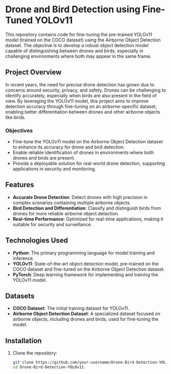 # Drone and Bird Detection using Fine-Tuned YOLOv11

This repository contains code for fine-tuning the pre-trained YOLOv11 model (trained on the COCO dataset) using the Airborne Object Detection dataset. The objective is to develop a robust object detection model capable of distinguishing between drones and birds, especially in challenging environments where both may appear in the same frame.

## Project Overview

In recent years, the need for precise drone detection has grown due to concerns around security, privacy, and safety. Drones can be challenging to identify accurately, especially when birds are also present in the field of view. By leveraging the YOLOv11 model, this project aims to improve detection accuracy through fine-tuning on an airborne-specific dataset, enabling better differentiation between drones and other airborne objects like birds.

### Objectives

- Fine-tune the YOLOv11 model on the Airborne Object Detection dataset to enhance its accuracy for drone and bird detection.
- Enable reliable identification of drones in environments where both drones and birds are present.
- Provide a deployable solution for real-world drone detection, supporting applications in security and monitoring.

## Features

- **Accurate Drone Detection**: Detect drones with high precision in complex scenarios containing multiple airborne objects.
- **Bird Detection and Differentiation**: Classify and distinguish birds from drones for more reliable airborne object detection.
- **Real-time Performance**: Optimized for real-time applications, making it suitable for security and surveillance.

## Technologies Used

- **Python**: The primary programming language for model training and inference.
- **YOLOv11**: State-of-the-art object detection model, pre-trained on the COCO dataset and fine-tuned on the Airborne Object Detection dataset.
- **PyTorch**: Deep learning framework for implementing and training the YOLOv11 model.

## Datasets

- **COCO Dataset**: The initial training dataset for YOLOv11.
- **Airborne Object Detection Dataset**: A specialized dataset focused on airborne objects, including drones and birds, used for fine-tuning the model.

## Installation

1. Clone the repository:
   ```bash
   git clone https://github.com/your-username/Drone-Bird-Detection-YOLOv11.git
   cd Drone-Bird-Detection-YOLOv11
